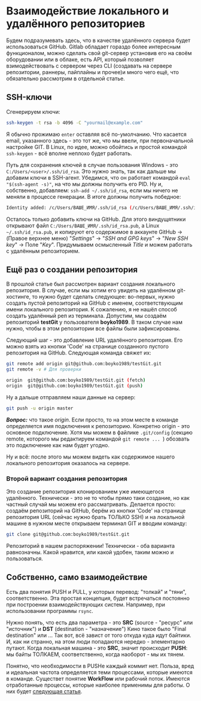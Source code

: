 # Взаимодействие локального и удалённого репозиториев

Будем подразумевать здесь, что в качестве удалённого сервера будет использоваться GitHub. Gitlab обладает гораздо более интересным функционалом, можно сделать свой git-сервер установив его на своём оборудовании или в облаке, есть API, который позволяет взимодействовать с сервером через CLI (создавать на сервере репозитории, раннеры, пайплайны и прочее)и много чего ещё, что обязательно рассмотрим в отдельной статье.

## SSH-ключи
<!-- [#3](https://github.com/boyko1989/ITCO/issues/3) fixed -->

Сгенерируем ключи:
```bash
ssh-keygen -t rsa -b 4096 -C "yourmail@example.com"
```
Я обычно прожимаю ```enter``` оставляя всё по-умолчанию. Что касается email, указанного здесь - это тот же, что мы ввели, при первоначальной настройке GIT. В Linux, по идее, можно обойтись и простой командой ```ssh-keygen``` - всё вполне неплохо будет работать.

Путь для сохранения ключей в случае пользования Windows - это ```C:/Users/<user>/.ssh/id_rsa```. Это нужно знать, так как дальше мы добавим ключи в SSH-агент. Убедимся, что он работает командой ```eval "$(ssh-agent -s)"```, на что мы должны получить его PID. Ну и, собственно, добавляем: ```ssh-add ~/.ssh/id_rsa```, если мы ничего не меняли в процессе генерации. В итоге должны получить победное:
```bash
Identity added: /c/Users/ВАШЕ_ИМЯ/.ssh/id_rsa (/c/Users/ВАШЕ_ИМЯ/.ssh/id_rsa)
```
Осталось только добавить ключи на GitHub. Для этого виндущятники открывают файл ```C:/Users/ВАШЕ_ИМЯ/.ssh/id_rsa.pub```, а Linux ```~/.ssh/id_rsa.pub```, и копируют его содержимое в аккаунте GitHub → (Правое верхнее меню) "*Settings*" → "*SSH and GPG keys*" → "*New SSH key*" → Поле "*Key*". Придумываем осмысленный *Title* и можем работать с удалённым репозиторием.

## Ещё раз о создании репозитория

В прошлой статье был рассмотрен вариант создания локального репозитория. В случае, если мы хотим его увидеть на удалённом git-хостинге, то нужно будет сделать следующее: во-первых, нужно создать пустой репозиторий на GitHub с именем, соответствующим имени локального репозитория. К сожалению, я не нашёл способ создать удалённый реп из терминала. Допустим, мы создаём репозиторий **testGit** у пользователя **boyko1989**. В таком случае нам нужно, чтобы в этом репозитории все файлы были зафиксированы. 

Следующий шаг - это добавление URL удалённого репозитория. Его можно взять из кнопки 'Code' на странице созданного пустого репозитория на GitHub. Следующая команда свяжет их:

```bash
git remote add origin git@github.com:boyko1989/testGit.git
git remote -v # Для проверки

origin  git@github.com:boyko1989/testGit.git (fetch)
origin  git@github.com:boyko1989/testGit.git (push)
```
Ну а дальше отправляем наши данные на сервер:
```bash
git push -u origin master
```

***Вопрос:*** что такое *origin*. Если просто, то на этом месте в команде определяется имя подключения к репозиторию. Конкретно origin - это основное подключение. Хотя мы можем в файлике ```.git/config``` (секцию remote, которого мы редактируем командой ```git remote ... ```) обозвать это подключение как нам будет угодно. 

Ну и всё: после этого мы можем видеть как содержимое нашего локального репозитория оказалось на сервере.

### Второй вариант создания репозитория

Это создание репозитория клонированием уже имеющегося удалённого. Технически - это не то чтобы прямо таки создание, но как частный случай мы можем его рассматривать. Делается просто: создаём репозиторий на GitHub, берём из кнопки 'Code' на странице репозитория URL (сейчас нужно брать ТОЛЬКО SSH) и на локальной машине в нужном месте открываем терминал GIT и вводим команду:

```bash
git clone git@github.com:boyko1989/testGit.git
```
Репозиторий в нашем распоряжении! Технически - оба варианта равнозначны. Какой нравится, или какой удобен, таким можно и пользоваться.

## Собственно, само взаимодействие

Есть два понятия PUSH и PULL, у которых перевод: "толкай" и "тяни", соответственно. Эта простая концепция, будет встречаться постоянно при построении взаимодействующих систем. Например, при использовании программы ```rsync```. 

Нужно понять, что есть два параметра - это **SRC** (source - "ресурс" или "источник") и **DST** (destination - "назначение") Кино такое было "Final destination" или ... Так вот, всё завист от того откуда куда идут байтики. И, как ни странно, на этом люди попадаются нередко - элементарно путают. Когда локальная машина - это **SRC**, значит происходит **PUSH**: мы байты ТОЛКАЕМ, соответственно, когда наоборот - мы их тянем.

Понятно, что необходимости в PUSHе каждый коммит нет. Польза, вред и идеальная частота определяется теми процессами, которые имеются в команде. Существет понятие **WorkFlow** или рабочий поток. Имеются отработанные процессы, которые наиболее применимы для работы. О них будет [следующая статья](scv3.md).